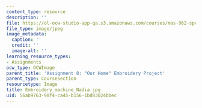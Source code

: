 ```yaml
---
content_type: resource
description: ''
file: https://ol-ocw-studio-app-qa.s3.amazonaws.com/courses/mas-962-special-topics-new-textiles-spring-2010/56ab976398f4ca45b1561bd83024bbec_Embroidery_machine_Nadia.jpg
file_type: image/jpeg
image_metadata:
  caption: ''
  credit: ''
  image-alt: ''
learning_resource_types:
- Assignments
ocw_type: OCWImage
parent_title: 'Assignment 8: "Our Home" Embroidery Project'
parent_type: CourseSection
resourcetype: Image
title: Embroidery_machine_Nadia.jpg
uid: 56ab9763-98f4-ca45-b156-1bd83024bbec
---
```

